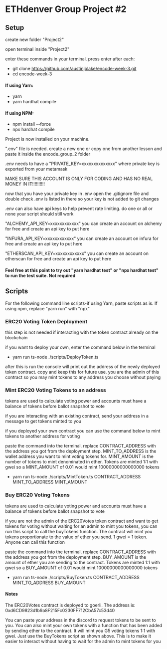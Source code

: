 # ETHdenver Group Project #2

## Setup

create new folder "Project2"

open terminal inside "Project2"

enter these commands in your terminal. press enter after each:

- git clone https://github.com/austinjblake/encode-week-3.git
- cd encode-week-3

#### If using Yarn:

- yarn
- yarn hardhat compile

#### If using NPM:

- npm install --force
- npx hardhat compile

Project is now installed on your machine.

".env" file is needed. create a new one or copy one from another lesson and paste it inside the encode_group_2 folder

.env needs to have a "PRIVATE_KEY=xxxxxxxxxxxxxx" where private key is exported from your metamask

MAKE SURE THIS ACCOUNT IS ONLY FOR CODING AND HAS NO REAL MONEY IN IT!!!!!!!!!!

now that you have your private key in .env open the .gitignore file and double check .env is listed in there so your key is not added to git changes

.env can also have api keys to help prevent rate limiting. do one or all or none your script should still work

"ALCHEMY_API_KEY=xxxxxxxxxxxx" you can create an account on alchemy for free and create an api key to put here

"INFURA_API_KEY=xxxxxxxxxxxx" you can create an account on infura for free and create an api key to put here

"ETHERSCAN_API_KEY=xxxxxxxxxxxx" you can create an account on etherscan for free and create an api key to put here

#### Feel free at this point to try out "yarn hardhat test" or "npx hardhat test" to run the test suite. Not required

## Scripts

For the following command line scripts-if using Yarn, paste scripts as is. If using npm, replace "yarn run" with "npx"

### ERC20 Voting Token Deployment

this step is not needed if interacting with the token contract already on the blockchain

if you want to deploy your own, enter the command below in the terminal

- yarn run ts-node ./scripts/DeployToken.ts

after this is run the console will print out the address of the newly deployed token contract. copy and keep this for future use. you are the admin of this contract so you may mint tokens to any address you choose without paying

### Mint ERC20 Voting Tokens to an address

tokens are used to calculate voting power and accounts must have a balance of tokens before ballot snapshot to vote

if you are interacting with an existing contract, send your address in a message to get tokens minted to you

if you deployed your own contract you can use the command below to mint tokens to another address for voting

paste the command into the terminal. replace CONTRACT_ADDRESS with the address you got from the deployment step. MINT_TO_ADDRESS is the wallet address you want to mint voting tokens for. MINT_AMOUNT is the number of tokens to mint denominated in ether. Tokens are minted 1:1 with gwei so a MINT_AMOUNT of 0.01 would mint 10000000000000000 tokens

- yarn run ts-node ./scripts/MintToken.ts CONTRACT_ADDRESS MINT_TO_ADDRESS MINT_AMOUNT

### Buy ERC20 Voting Tokens

tokens are used to calculate voting power and accounts must have a balance of tokens before ballot snapshot to vote

if you are not the admin of the ERC20Votes token contract and want to get tokens for voting without waiting for an admin to mint you tokens, you can run this script to call the buyTokens function. The contract will mint you tokens proportionate to the value of ether you send. 1 gwei = 1 token. Anyone can call this function

paste the command into the terminal. replace CONTRACT_ADDRESS with the address you got from the deployment step. BUY_AMOUNT is the amount of ether you are sending to the contract. Tokens are minted 1:1 with gwei so a BUY_AMOUNT of 0.01 would mint 10000000000000000 tokens

- yarn run ts-node ./scripts/BuyToken.ts CONTRACT_ADDRESS MINT_TO_ADDRESS BUY_AMOUNT

#### Notes

The ERC20Votes contract is deployed to goerli. The address is:
0xd6CD9823d1b9a8F215Fc0230FF712CbA57c53d40

You can paste your address in the discord to request tokens to be sent to you. You can also mint your own tokens with a function that has been added by sending ether to the contract. It will mint you G5 voting tokens 1:1 with gwei. Just use the BuyTokens script as shown above. This is to make it easier to interact without having to wait for the admin to mint tokens for you
